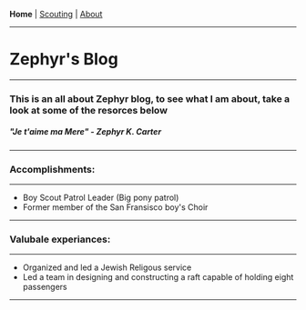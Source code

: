 
**Home** \| <a href="https://zephyrcarter.github.io/SCOUTHUB/Scouting.html" target="_blank" rel="noopener noreferrer">Scouting</a> \| <a href="LINK" target="_blank" rel="noopener noreferrer">About</a>

  <hr>

<h1>Zephyr's Blog</h1>

  <hr>
  
<h3>This is an all about Zephyr blog, to see what I am about, take a look at some of the resorces below
<h5><i>"Je t'aime ma Mere" - Zephyr K. Carter</i></h5>

  <hr>

<h3>Accomplishments:</h3>

  <hr>

<ul>

<li>Boy Scout Patrol Leader (Big pony patrol)</li>
<li>Former member of the San Fransisco boy's Choir</li>
  
</ul>

  <hr>

<h3>Valubale experiances:</h3>

  <hr>

<ul>

<li>Organized and led a Jewish Religous service</li>
<li>Led a team in designing and constructing a raft capable of holding eight passengers </li>
  
</ul>

  <hr>








  
  
